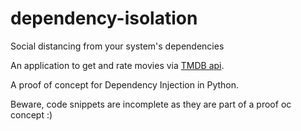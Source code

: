 # dependency-isolation
Social distancing from your system's dependencies

An application to get and rate movies via [TMDB api](https://www.themoviedb.org/documentation/api?language=en-US).

A proof of concept for Dependency Injection in Python.

Beware, code snippets are incomplete as they are part of a proof oc concept :)

